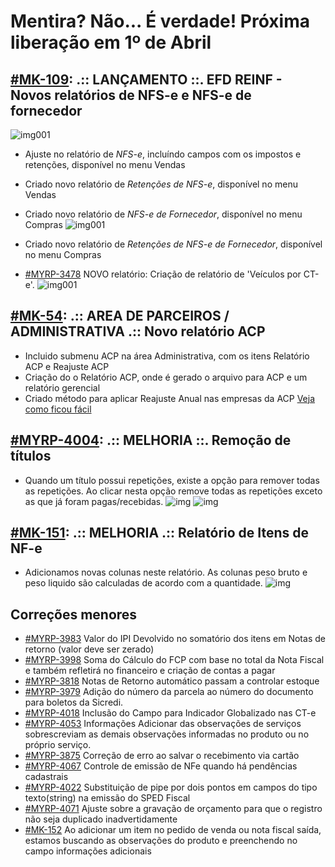 # Mentira? Não... É verdade! Próxima liberação em 1º de Abril

## [#MK-109](https://devmyrp.atlassian.net/browse/MK-109): .:: LANÇAMENTO ::. EFD REINF - Novos relatórios de NFS-e e NFS-e de fornecedor
![img001](https://i.imgur.com/14Qew6d.png)
* Ajuste no relatório de *NFS-e*, incluíndo campos com os impostos e retenções, disponível no menu Vendas
* Criado novo relatório de *Retenções de NFS-e*, disponível no menu Vendas
* Criado novo relatório de *NFS-e de Fornecedor*, disponível no menu Compras
![img001](https://i.imgur.com/wRFWQaO.png)
* Criado novo relatório de *Retenções de NFS-e de Fornecedor*, disponível no menu Compras

* [#MYRP-3478](https://devmyrp.atlassian.net/browse/MYRP-3478) NOVO relatório: Criação de relatório de 'Veículos por CT-e'. 
![img001](https://imgur.com/qh23ysH)

## [#MK-54](https://devmyrp.atlassian.net/browse/MK-54): .:: AREA DE PARCEIROS / ADMINISTRATIVA .:: Novo relatório ACP
* Incluido submenu ACP na área Administrativa, com os itens Relatório ACP e Reajuste ACP
* Criação do o Relatório ACP, onde é gerado o arquivo para ACP e um relatório gerencial
* Criado método para aplicar Reajuste Anual nas empresas da ACP
[Veja como ficou fácil](http://recordit.co/Qs2RUcRumO)

## [#MYRP-4004](https://devmyrp.atlassian.net/browse/MYRP-4004): .:: MELHORIA ::. Remoção de títulos
* Quando um título possui repetições, existe a opção para remover todas as repetições. Ao clicar nesta opção remove todas as repetições exceto as que já foram pagas/recebidas.
![img](https://i.imgur.com/eBphh29.png)
![img](https://i.imgur.com/RVheRJx.png)

## [#MK-151](https://devmyrp.atlassian.net/browse/MK-151): .:: MELHORIA .:: Relatório de Itens de NF-e
* Adicionamos novas colunas neste relatório. As colunas peso bruto e peso liquido são calculadas de acordo com a quantidade.
![img](https://i.imgur.com/rNKPkoV.png)

## Correções menores
* [#MYRP-3983](https://devmyrp.atlassian.net/browse/MYRP-3983) Valor do IPI Devolvido no somatório dos itens em Notas de retorno (valor deve ser zerado) 
* [#MYRP-3998](https://devmyrp.atlassian.net/browse/MYRP-3998) Soma do Cálculo do FCP com base no total da Nota Fiscal e também refletirá no financeiro e criação de contas a pagar 
* [#MYRP-3818](https://devmyrp.atlassian.net/browse/MYRP-3818) Notas de Retorno automático passam a controlar estoque 
* [#MYRP-3979](https://devmyrp.atlassian.net/browse/MYRP-3979) Adição do número da parcela ao número do documento para boletos da Sicredi.
* [#MYRP-4018](https://devmyrp.atlassian.net/browse/MYRP-4018) Inclusão do Campo para Indicador Globalizado nas CT-e
* [#MYRP-4053](https://devmyrp.atlassian.net/browse/MYRP-4053) Informações Adicionar das observações de serviços sobrescreviam as demais observações informadas no produto ou no próprio serviço.
* [#MYRP-3875](https://devmyrp.atlassian.net/browse/MYRP-3875) Correção de erro ao salvar o recebimento via cartão
* [#MYRP-4067](https://devmyrp.atlassian.net/browse/MYRP-4067) Controle de emissão de NFe quando há pendências cadastrais
* [#MYRP-4022](https://devmyrp.atlassian.net/browse/MYRP-4022) Substituição de pipe por dois pontos em campos do tipo texto(string) na emissão do SPED Fiscal
* [#MYRP-4071](https://devmyrp.atlassian.net/browse/MYRP-4071) Ajuste sobre a gravação de orçamento para que o registro não seja duplicado inadvertidamente
* [#MK-152](https://devmyrp.atlassian.net/browse/MK-152) Ao adicionar um item no pedido de venda ou nota fiscal saída, estamos buscando as observações do produto e preenchendo no campo informações adicionais




